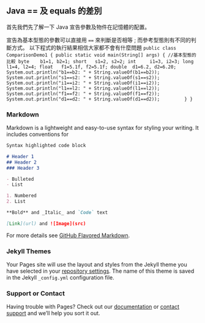 ## Java == 及 equals 的差別

首先我們先了解一下 Java 宣告參數及物件在記憶體的配置。

宣告為基本型態的參數可以直接用 `==` 來判斷是否相等 ; 而參考型態則有不同的判斷方式。 
以下程式的執行結果相信大家都不會有什麼問題
`public class ComparisonDemo1 {
	public static void main(String[] args) {
		//基本型態的比較
		byte 	b1=1, b2=1;
		short 	s1=2, s2=2;
		int 	i1=3, i2=3;
		long 	l1=4, l2=4;
		float 	f1=5.1f, f2=5.1f;
		double 	d1=6.2, d2=6.20;		
		System.out.println("b1==b2: " + String.valueOf(b1==b2));
		System.out.println("s1==s2: " + String.valueOf(s1==s2));
		System.out.println("i1==i2: " + String.valueOf(i1==i2));
		System.out.println("l1==l2: " + String.valueOf(l1==l2));
		System.out.println("f1==f2: " + String.valueOf(f1==f2));
		System.out.println("d1==d2: " + String.valueOf(d1==d2));		
	}
}`


### Markdown

Markdown is a lightweight and easy-to-use syntax for styling your writing. It includes conventions for

```markdown
Syntax highlighted code block

# Header 1
## Header 2
### Header 3

- Bulleted
- List

1. Numbered
2. List

**Bold** and _Italic_ and `Code` text

[Link](url) and ![Image](src)
```

For more details see [GitHub Flavored Markdown](https://guides.github.com/features/mastering-markdown/).

### Jekyll Themes

Your Pages site will use the layout and styles from the Jekyll theme you have selected in your [repository settings](https://github.com/ivan11182002/rc-sharing/settings). The name of this theme is saved in the Jekyll `_config.yml` configuration file.

### Support or Contact

Having trouble with Pages? Check out our [documentation](https://help.github.com/categories/github-pages-basics/) or [contact support](https://github.com/contact) and we’ll help you sort it out.
